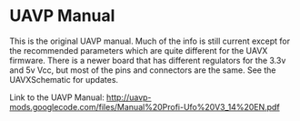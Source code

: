 # UAVP Manual #
This is the original UAVP manual.
Much of the info is still current except for the recommended parameters which are quite different for the UAVX firmware. There is a newer board that has different regulators for the 3.3v and 5v Vcc, but most of the pins and connectors are the same.  See the UAVXSchematic for updates.

Link to the UAVP Manual: http://uavp-mods.googlecode.com/files/Manual%20Profi-Ufo%20V3_14%20EN.pdf